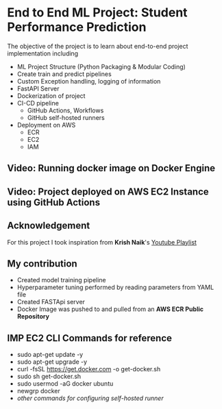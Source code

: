 # End to End ML Project: Student Performance Prediction

The objective of the project is to learn about end-to-end project implementation including
- ML Project Structure (Python Packaging & Modular Coding)
- Create train and predict pipelines
- Custom Exception handling, logging of information
- FastAPI Server
- Dockerization of project
- CI-CD pipeline
    - GitHub Actions, Workflows
    - GitHub self-hosted runners
- Deployment on AWS
    - ECR
    - EC2
    - IAM

## Video: Running docker image on Docker Engine


## Video: Project deployed on AWS EC2 Instance using GitHub Actions


## Acknowledgement
For this project I took inspiration from **Krish Naik**'s [Youtube Playlist](https://www.youtube.com/watch?v=Rv6UFGNmNZg&list=PLZoTAELRMXVPS-dOaVbAux22vzqdgoGhG&index=4)

## My contribution
- Created model training pipeline
- Hyperparameter tuning performed by reading parameters from YAML file
- Created FASTApi server
- Docker Image was pushed to and pulled from an **AWS ECR Public Repository**

## IMP EC2 CLI Commands for reference
- sudo apt-get update -y
- sudo apt-get upgrade -y
- curl -fsSL https://get.docker.com -o get-docker.sh
- sudo sh get-docker.sh
- sudo usermod -aG docker ubuntu
- newgrp docker
- *other commands for configuring self-hosted runner*
